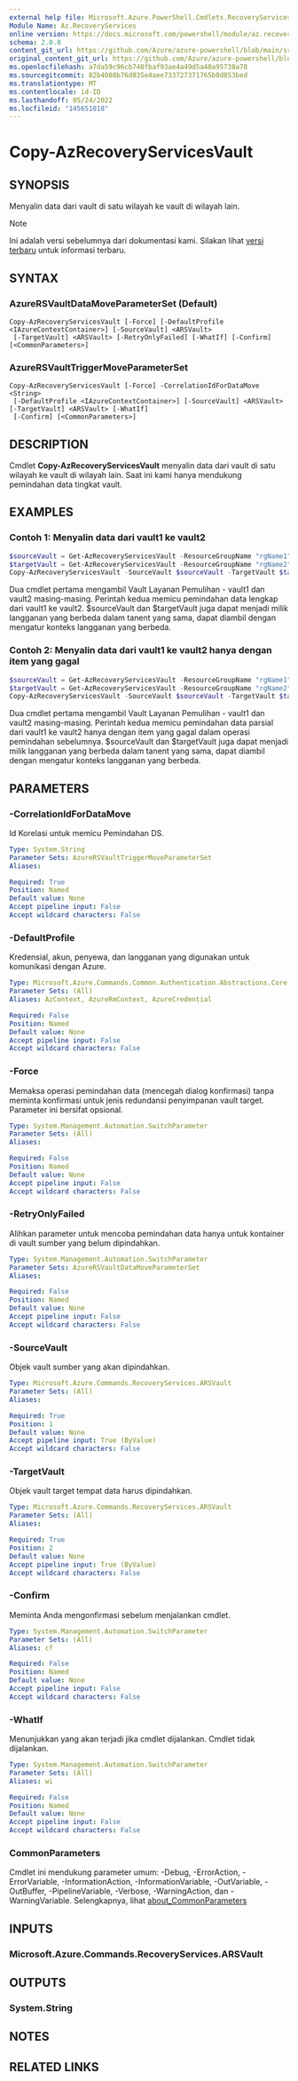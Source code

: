 ```yaml
---
external help file: Microsoft.Azure.PowerShell.Cmdlets.RecoveryServices.Backup.dll-Help.xml
Module Name: Az.RecoveryServices
online version: https://docs.microsoft.com/powershell/module/az.recoveryservices/copy-azrecoveryservicesvault
schema: 2.0.0
content_git_url: https://github.com/Azure/azure-powershell/blob/main/src/RecoveryServices/RecoveryServices/help/Copy-AzRecoveryServicesVault.md
original_content_git_url: https://github.com/Azure/azure-powershell/blob/main/src/RecoveryServices/RecoveryServices/help/Copy-AzRecoveryServicesVault.md
ms.openlocfilehash: a7da59c96cb740fbaf93ae4a49d5a40a95738a78
ms.sourcegitcommit: 82b4008b76d035e4aee733727371765b0d853bed
ms.translationtype: MT
ms.contentlocale: id-ID
ms.lasthandoff: 05/24/2022
ms.locfileid: "145651018"
---
```

# Copy-AzRecoveryServicesVault

## SYNOPSIS
Menyalin data dari vault di satu wilayah ke vault di wilayah lain.

> [!NOTE]
>Ini adalah versi sebelumnya dari dokumentasi kami. Silakan lihat [versi terbaru](/powershell/module/az.recoveryservices/copy-azrecoveryservicesvault) untuk informasi terbaru.

## SYNTAX

### AzureRSVaultDataMoveParameterSet (Default)
```
Copy-AzRecoveryServicesVault [-Force] [-DefaultProfile <IAzureContextContainer>] [-SourceVault] <ARSVault>
 [-TargetVault] <ARSVault> [-RetryOnlyFailed] [-WhatIf] [-Confirm] [<CommonParameters>]
```

### AzureRSVaultTriggerMoveParameterSet
```
Copy-AzRecoveryServicesVault [-Force] -CorrelationIdForDataMove <String>
 [-DefaultProfile <IAzureContextContainer>] [-SourceVault] <ARSVault> [-TargetVault] <ARSVault> [-WhatIf]
 [-Confirm] [<CommonParameters>]
```

## DESCRIPTION
Cmdlet **Copy-AzRecoveryServicesVault** menyalin data dari vault di satu wilayah ke vault di wilayah lain. Saat ini kami hanya mendukung pemindahan data tingkat vault.

## EXAMPLES

### Contoh 1: Menyalin data dari vault1 ke vault2

```powershell
$sourceVault = Get-AzRecoveryServicesVault -ResourceGroupName "rgName1" -Name "vault1"
$targetVault = Get-AzRecoveryServicesVault -ResourceGroupName "rgName2" -Name "vault2"
Copy-AzRecoveryServicesVault -SourceVault $sourceVault -TargetVault $targetVault
```

Dua cmdlet pertama mengambil Vault Layanan Pemulihan - vault1 dan vault2 masing-masing. Perintah kedua memicu pemindahan data lengkap dari vault1 ke vault2. $sourceVault dan $targetVault juga dapat menjadi milik langganan yang berbeda dalam tanent yang sama, dapat diambil dengan mengatur konteks langganan yang berbeda.

### Contoh 2: Menyalin data dari vault1 ke vault2 hanya dengan item yang gagal

```powershell
$sourceVault = Get-AzRecoveryServicesVault -ResourceGroupName "rgName1" -Name "vault1"
$targetVault = Get-AzRecoveryServicesVault -ResourceGroupName "rgName2" -Name "vault2"
Copy-AzRecoveryServicesVault -SourceVault $sourceVault -TargetVault $targetVault -RetryOnlyFailed
```

Dua cmdlet pertama mengambil Vault Layanan Pemulihan - vault1 dan vault2 masing-masing.
Perintah kedua memicu pemindahan data parsial dari vault1 ke vault2 hanya dengan item yang gagal dalam operasi pemindahan sebelumnya.
$sourceVault dan $targetVault juga dapat menjadi milik langganan yang berbeda dalam tanent yang sama, dapat diambil dengan mengatur konteks langganan yang berbeda.

## PARAMETERS

### -CorrelationIdForDataMove
Id Korelasi untuk memicu Pemindahan DS.

```yaml
Type: System.String
Parameter Sets: AzureRSVaultTriggerMoveParameterSet
Aliases:

Required: True
Position: Named
Default value: None
Accept pipeline input: False
Accept wildcard characters: False
```

### -DefaultProfile
Kredensial, akun, penyewa, dan langganan yang digunakan untuk komunikasi dengan Azure.

```yaml
Type: Microsoft.Azure.Commands.Common.Authentication.Abstractions.Core.IAzureContextContainer
Parameter Sets: (All)
Aliases: AzContext, AzureRmContext, AzureCredential

Required: False
Position: Named
Default value: None
Accept pipeline input: False
Accept wildcard characters: False
```

### -Force
Memaksa operasi pemindahan data (mencegah dialog konfirmasi) tanpa meminta konfirmasi untuk jenis redundansi penyimpanan vault target. Parameter ini bersifat opsional. 

```yaml
Type: System.Management.Automation.SwitchParameter
Parameter Sets: (All)
Aliases:

Required: False
Position: Named
Default value: None
Accept pipeline input: False
Accept wildcard characters: False
```

### -RetryOnlyFailed
Alihkan parameter untuk mencoba pemindahan data hanya untuk kontainer di vault sumber yang belum dipindahkan.

```yaml
Type: System.Management.Automation.SwitchParameter
Parameter Sets: AzureRSVaultDataMoveParameterSet
Aliases:

Required: False
Position: Named
Default value: None
Accept pipeline input: False
Accept wildcard characters: False
```

### -SourceVault
Objek vault sumber yang akan dipindahkan.

```yaml
Type: Microsoft.Azure.Commands.RecoveryServices.ARSVault
Parameter Sets: (All)
Aliases:

Required: True
Position: 1
Default value: None
Accept pipeline input: True (ByValue)
Accept wildcard characters: False
```

### -TargetVault
Objek vault target tempat data harus dipindahkan.

```yaml
Type: Microsoft.Azure.Commands.RecoveryServices.ARSVault
Parameter Sets: (All)
Aliases:

Required: True
Position: 2
Default value: None
Accept pipeline input: True (ByValue)
Accept wildcard characters: False
```

### -Confirm
Meminta Anda mengonfirmasi sebelum menjalankan cmdlet.

```yaml
Type: System.Management.Automation.SwitchParameter
Parameter Sets: (All)
Aliases: cf

Required: False
Position: Named
Default value: None
Accept pipeline input: False
Accept wildcard characters: False
```

### -WhatIf
Menunjukkan yang akan terjadi jika cmdlet dijalankan. Cmdlet tidak dijalankan.

```yaml
Type: System.Management.Automation.SwitchParameter
Parameter Sets: (All)
Aliases: wi

Required: False
Position: Named
Default value: None
Accept pipeline input: False
Accept wildcard characters: False
```

### CommonParameters
Cmdlet ini mendukung parameter umum: -Debug, -ErrorAction, -ErrorVariable, -InformationAction, -InformationVariable, -OutVariable, -OutBuffer, -PipelineVariable, -Verbose, -WarningAction, dan -WarningVariable. Selengkapnya, lihat [about_CommonParameters](http://go.microsoft.com/fwlink/?LinkID=113216)

## INPUTS

### Microsoft.Azure.Commands.RecoveryServices.ARSVault

## OUTPUTS

### System.String

## NOTES

## RELATED LINKS
